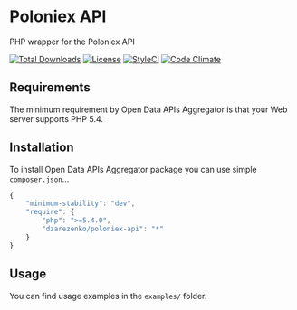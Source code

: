 # Poloniex API
PHP wrapper for the Poloniex API

[![Total Downloads](https://poser.pugx.org/dzarezenko/poloniex-api/downloads)](https://packagist.org/packages/open-data-api/aggregator)
[![License](https://poser.pugx.org/dzarezenko/poloniex-api/license)](https://packagist.org/packages/open-data-api/aggregator)
[![StyleCI](https://styleci.io/repos/62573604/shield)](https://styleci.io/repos/62573604)
[![Code Climate](https://codeclimate.com/github/dzarezenko/poloniex-api/badges/gpa.svg)](https://codeclimate.com/github/dzarezenko/poloniex-api)

Requirements
------------
The minimum requirement by Open Data APIs Aggregator is that your Web server supports PHP 5.4.

Installation
------------
To install Open Data APIs Aggregator package you can use simple `composer.json`...

```javascript
{
    "minimum-stability": "dev",
    "require": {
        "php": ">=5.4.0",
        "dzarezenko/poloniex-api": "*"
    }
}
```

Usage
-----
You can find usage examples in the `examples/` folder.
